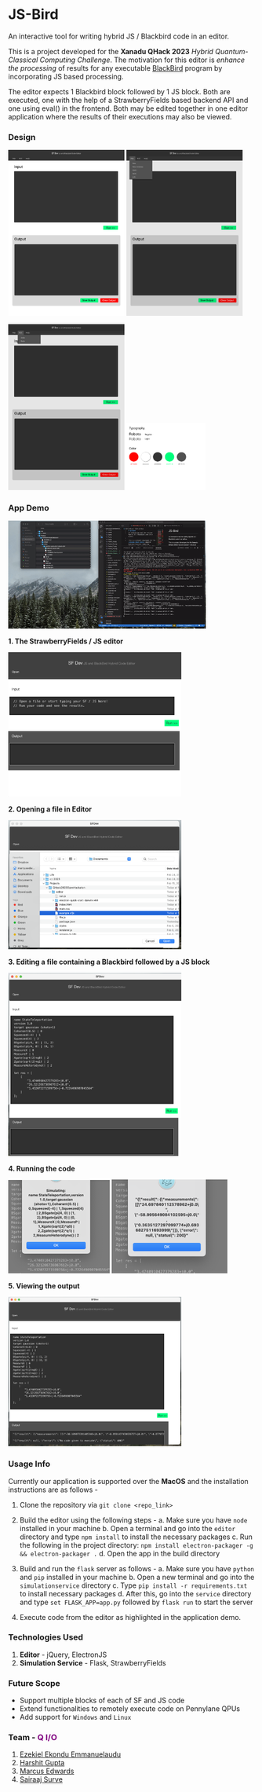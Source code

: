 # JS-Bird 
An interactive tool for writing hybrid JS / Blackbird code in an editor.

This is a project developed for the **Xanadu QHack 2023** *Hybrid Quantum-Classical Computing Challenge*. The motivation for this editor is *enhance the processing* of results for any executable [BlackBird](https://quantum-blackbird.readthedocs.io/en/latest/index.html) program by incorporating JS based processing.

The editor expects 1 Blackbird block followed by 1 JS block. Both are executed, one with the help of a StrawberryFields based backend API and one using eval() in the frontend. Both may be edited together in one editor application where the results of their executions may also be viewed.

### Design
<p float="left">
<img src="design/Frame_2.png" width="47%" height="20%">
<img src="design/Frame_10.png" width="47%" height="20%">
 </p>

<p float="left">
<img src="design/Frame_11.png" width="47%" height="20%">
<img src="design/Frame_14.png" width="32%" height="10%">
 </p>

### App Demo 
<img src="design/qhack-23-final.gif" width="80%" height="30%">


**<p>1. The StrawberryFields / JS editor</p>**
<img src="design/0.png" height="30%" width="70%" alt="Editor">

**<p>2. Opening a file in Editor</p>**
<img src="design/1.png" height="30%" width="70%" alt="Open">

**<p>3. Editing a file containing a Blackbird followed by a JS block</p>**
<img src="design/2.png" height="30%" width="70%" alt="Edit">


**<p>4. Running the code</p>**
<p float="left">
<img src="design/3.png" width="41%" height="23%">
<img src="design/4.png" width="47%" height="35%">
 </p>
 
 
**<p>5. Viewing the output</p>**
<img src="design/5.png" height="30%" width="70%" alt="Edit">

### Usage Info 
 Currently our application is supported over the **MacOS** and the installation instructions are as follows - 

1. Clone the repository via `git clone <repo_link>`
2. Build the editor using the following steps - 
   a. Make sure you have `node` installed in your machine
   b. Open a terminal and go into the `editor` directory and type `npm install` to install the necessary packages 
   c. Run the following in the project directory:
`
npm install electron-packager -g &&
electron-packager .
`
   d. Open the app in the build directory

3. Build and run the `flask` server as follows - 
    a. Make sure you have `python` and `pip` installed in your machine
    b. Open a new terminal and go into the `simulationservice` directory
    c. Type `pip install -r requirements.txt` to install necessary packages
    d. After this, go into the `service` directory and type `set FLASK_APP=app.py` followed by `flask run` to start the server

4. Execute code from the editor as highlighted in the application demo. 



### Technologies Used

1. **Editor** - jQuery, ElectronJS
2. **Simulation Service** - Flask, StrawberryFields

### Future Scope 

- Support multiple blocks of each of SF and JS code
- Extend functionalities to remotely execute code on Pennylane QPUs
- Add support for `Windows` and `Linux` 
 
### Team - <font color = 'purple'>Q I/O</font>

1. [Ezekiel Ekondu Emmanuelaudu](https://i-ex3c.github.io/Portfolio/)
2. [Harshit Gupta](https://github.com/TheGupta2012)
3. [Marcus Edwards](https://github.com/comp-phys-marc)
4. [Sairaaj Surve](https://github.com/SairaajSurve)







